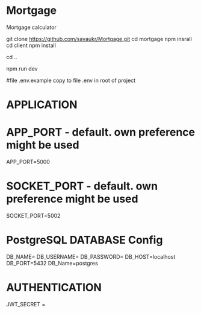 # Mortgage
Mortgage calculator

git clone https://github.com/savaukr/Mortgage.git
cd mortgage
npm insrall
cd client npm install

cd ..

npm run dev


#file .env.example copy to  file .env in root of project
# APPLICATION

# APP_PORT - default. own preference might be used
APP_PORT=5000
# SOCKET_PORT - default. own preference might be used
SOCKET_PORT=5002

#
# PostgreSQL DATABASE Config
DB_NAME=
DB_USERNAME=
DB_PASSWORD=
DB_HOST=localhost
DB_PORT=5432
DB_Name=postgres
#
# AUTHENTICATION
JWT_SECRET = 
